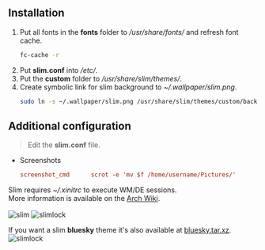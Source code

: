 ## Installation
1. Put all fonts in the **fonts** folder to */usr/share/fonts/* and refresh font cache.
   ```bash
   fc-cache -r
   ```
2. Put **slim.conf** into */etc/*.
3. Put the **custom** folder to */usr/share/slim/themes/*.
4. Create symbolic link for slim background to *~/.wallpaper/slim.png*.
   ```bash
   sudo ln -s ~/.wallpaper/slim.png /usr/share/slim/themes/custom/background.png
   ```

## Additional configuration
> Edit the **slim.conf** file.
- Screenshots
  ```cfg
  screenshot_cmd      scrot -e 'mv $f /home/username/Pictures/'
  ```

Slim requires *~/.xinitrc* to execute WM/DE sessions. \
More information is available on the [Arch Wiki](https://wiki.archlinux.org/index.php/SLiM).

<img src="https://i.ibb.co/XDmrFDQ/slim.png" alt="slim" align="center">
<img src="https://i.ibb.co/jR60wvP/slimlock.png" alt="slimlock" align="center">

If you want a slim **bluesky** theme it's also available at [bluesky.tar.xz](./bluesky.tar.xz).
<img src="https://i.ibb.co/42S8QXJ/slim-bluesky.png" alt="slimlock" align="center">
